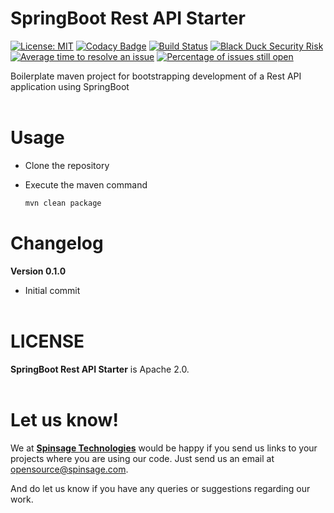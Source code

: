 
# SpringBoot Rest API Starter

[![License: MIT](https://img.shields.io/badge/License-MIT-yellow.svg)](https://opensource.org/licenses/MIT)
[![Codacy Badge](https://api.codacy.com/project/badge/Grade/8ae27b3c9f3344f78e548cfd1f1a3585)](https://app.codacy.com/gh/spinsage/springboot-starter-rest?utm_source=github.com&utm_medium=referral&utm_content=spinsage/springboot-starter-rest&utm_campaign=Badge_Grade)
[![Build Status](https://travis-ci.com/spinsage/springboot-starter-rest.svg?branch=master)](https://travis-ci.com/spinsage/springboot-starter-rest)
[![Black Duck Security Risk](https://copilot.blackducksoftware.com/github/repos/spinsage/springboot-starter-rest/branches/master/badge-risk.svg)](https://copilot.blackducksoftware.com/github/repos/spinsage/springboot-starter-rest/branches/master)
[![Average time to resolve an issue](http://isitmaintained.com/badge/resolution/spinsage/springboot-starter-rest.svg)](http://isitmaintained.com/project/spinsage/springboot-starter-rest "Average time to resolve an issue") 
[![Percentage of issues still open](http://isitmaintained.com/badge/open/spinsage/springboot-starter-rest.svg)](http://isitmaintained.com/project/spinsage/springboot-starter-rest "Percentage of issues still open")

Boilerplate maven project for bootstrapping development of a Rest API application using SpringBoot
<br><br>
# Usage
- Clone the repository
- Execute the maven command

	```bash
	mvn clean package
	```
# Changelog
**Version 0.1.0**
- Initial commit
<br><br>

# LICENSE
**SpringBoot Rest API Starter** is Apache 2.0.
<br><br>

# Let us know!
We at [**Spinsage Technologies**](https://www.spinsage.com/) would be happy if you send us links to your projects where you are using our code. Just send us an email at [opensource@spinsage.com](opensource@spinsage.com). 

And do let us know if you have any queries or suggestions regarding our work.
